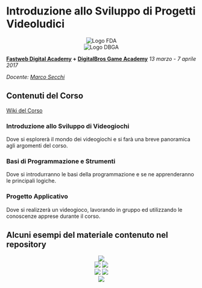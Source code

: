 # Introduzione allo Sviluppo di Progetti Videoludici

<p align="center">
<img src="https://github.com/marcosecchi/fda-2017-gamedev-base/blob/master/images/logofwda.png" alt="Logo FDA" /><br />
<img src="https://github.com/marcosecchi/fda-2017-gamedev-base/blob/master/images/logodbga.png" alt="Logo DBGA" />
</p>

**[Fastweb Digital Academy](https://www.fastwebdigital.academy/) + [DigitalBros Game Academy](http://www.dbgameacademy.it/)**
*13 marzo - 7 aprile 2017*

*Docente: [Marco Secchi](http://marcosecchi.it)*

## Contenuti del Corso

[Wiki del Corso](https://github.com/marcosecchi/fda-2016-gamedev-base/wiki)

### Introduzione allo Sviluppo di Videogiochi
Dove si esplorerà il mondo dei videogiochi e si farà una breve panoramica agli argomenti del corso.

### Basi di Programmazione e Strumenti
Dove si introdurranno le basi della programmazione e se ne apprenderanno le principali logiche.

### Progetto Applicativo
Dove si realizzerà un videogioco, lavorando in gruppo ed utilizzando le conoscenze apprese durante il corso.

## Alcuni esempi del materiale contenuto nel repository

<p align="center">
<img src="https://github.com/marcosecchi/fda-2017-gamedev-base/blob/master/images/screen01.png"/><br />
<img src="https://github.com/marcosecchi/fda-2017-gamedev-base/blob/master/images/screen02.png"/>
<img src="https://github.com/marcosecchi/fda-2017-gamedev-base/blob/master/images/screen03.png"/><br />
<img src="https://github.com/marcosecchi/fda-2017-gamedev-base/blob/master/images/screen04.png"/>
<img src="https://github.com/marcosecchi/fda-2017-gamedev-base/blob/master/images/screen05.png"/><br />
<img src="https://github.com/marcosecchi/fda-2017-gamedev-base/blob/master/images/screen06.png"/>
</p>
